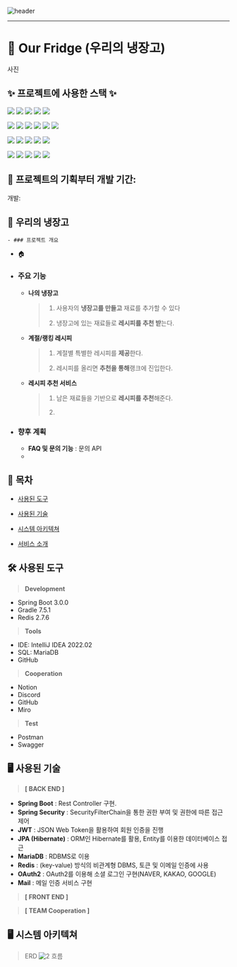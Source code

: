 ![header](https://capsule-render.vercel.app/api?type=waving&color=auto&height=300&section=header&text=Our%20Fridge&fontSize=90&animation=fadeIn&fontAlignY=38&desc=&descAlignY=51&descAlign=62)
    <hr>
    
# 📍 Our Fridge (우리의 냉장고)
사진

## ✨ 프로젝트에 사용한 스택 ✨
<p>
	<img src="https://img.shields.io/badge/Backend-007396?style=flat&logo=Java&logoColor=white" />
	<img src="https://img.shields.io/badge/spring-boot-6DB33F?style=flat&logo=spring-boot&logoColor=6DB33F" />
	<img src="https://img.shields.io/badge/mariadb-1572B6?style=flat&logo=mariadb&logoColor=003545" />
  <img src="https://img.shields.io/badge/redis-1572B6?style=flat&logo=redis&logoColor=DC382D" />
  <img src="https://img.shields.io/badge/SpringSecurity-6DB33F?style=flat&logo=SpringSecurity&logoColor=F8DC75" />
</p>
<p>
	<img src="https://img.shields.io/badge/Frontend-007396?style=flat&logo=Java&logoColor=white" />
	<img src="https://img.shields.io/badge/React-CA4245?style=flat&logo=React&logoColor=FFFFFF" />
	<img src="https://img.shields.io/badge/Redux-764ABC?style=flat&logo=Redux&logoColor=FFFFFF" />
	<img src="https://img.shields.io/badge/bootstrap-7952B3?style=flat&logo=bootstrap&logoColor=FFFFFF" />
	<img src="https://img.shields.io/badge/axios-5A29E4?style=flat&logo=axios&logoColor=FFFFFF" />
	<img src="https://img.shields.io/badge/nginx-009639?style=flat&logo=nginx&logoColor=FFFFFF" />
</p>
<p>
	<img src="https://img.shields.io/badge/Tool-007396?style=flat&logo=Java&logoColor=white" />
	<img src="https://img.shields.io/badge/Psostman-FF6C37?style=flat&logo=postman&logoColor=FFFFFF" />
	<img src="https://img.shields.io/badge/Swagger-85EA2D?style=flat&logo=Swagger&logoColor=FFFFFF" />
  <img src="https://img.shields.io/badge/Tomcat-1572B6?style=flat&logo=ApacheTomcat&logoColor=FFFFFF" />
  <img src="https://img.shields.io/badge/IntelliJ-1572B6?style=flat&logo=IntelliJIDEA&logoColor=FFFFFF" />
</p>
<p>
	<img src="https://img.shields.io/badge/Cooperation-007396?style=flat&logo=Java&logoColor=white" />
	<img src="https://img.shields.io/badge/Miro-050038?style=flat&logo=Miro&logoColor=FFFFFF" />
    <img src="https://img.shields.io/badge/GitHub-1572B6?style=flat&logo=GitHub&logoColor=000000" />   
	<img src="https://img.shields.io/badge/Discord-5865F2?style=flat&logo=Discord&logoColor=FFFFFF" />
  <img src="https://img.shields.io/badge/Notion-000000?style=flat&logo=Notion&logoColor=FFFFFF" />
</p>

## 📍 프로젝트의 기획부터 개발 기간:
개발: 

## :triangular_flag_on_post: 우리의 냉장고

    - ### 프로젝트 개요

  - 🏠 []()

- ### 주요 기능 

  - **나의 냉장고**
    > 1) 사용자의 **냉장고를 만들고** 재료를 추가할 수 있다
    >
    > 2) 냉장고에 있는 재료들로 **레시피를 추천 받**는다. 
  - **계절/랭킹 레시피** 

    > 1) 계절별 특별한 레시피를 **제공**한다. 
    >
    > 2) 레시피를 올리면 **추천을 통해**랭크에 진입한다. 
  - **레시피 추천 서비스**

    > 1) 남은 재료들을 기반으로 **레시피를 추천**해준다.
    >
    > 2) 
- ### 향후 계획
  - **FAQ 및 문의 기능** : 문의 API
  - 
## 📌 목차
* [사용된 도구](#hammer_and_wrench-사용된-도구)

* [사용된 기술](#desktop_computer-사용된-기술)

* [시스템 아키텍쳐](#desktop_computer-시스템-아키텍쳐)

* [서비스 소개](#-서비스-소개)


## :hammer_and_wrench: 사용된 도구

> **Development**
* Spring Boot 3.0.0
* Gradle 7.5.1
* Redis 2.7.6
> **Tools**
* IDE: IntelliJ IDEA 2022.02
* SQL: MariaDB
* GitHub
> **Cooperation**
* Notion
* Discord
* GitHub
* Miro
> **Test**
* Postman
* Swagger


## :desktop_computer: 사용된 기술

> **[ BACK END ]**

- **Spring Boot** : Rest Controller 구현.
- **Spring Security** : SecurityFilterChain을 통한 권한 부여 및 권한에 따른 접근 제어
- **JWT** : JSON Web Token을 활용하여 회원 인증을 진행
- **JPA (Hibernate)** : ORM인 Hibernate를 활용, Entity를 이용한 데이터베이스 접근
- **MariaDB** : RDBMS로 이용
- **Redis** : (key-value) 방식의 비관계형 DBMS, 토큰 및 이메일 인증에 사용
- **OAuth2** : OAuth2를 이용해 소셜 로그인 구현(NAVER, KAKAO, GOOGLE)
- **Mail** : 메일 인증 서비스 구현
> **[ FRONT END ]**

> **[ TEAM Cooperation ]**

## :desktop_computer: 시스템 아키텍쳐
> ERD
![2](https://user-images.githubusercontent.com/120362572/212842973-473580fa-1248-453e-a42e-d6196e282f98.png)
> 흐름

